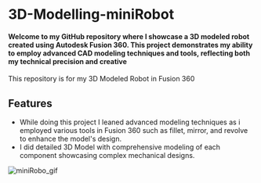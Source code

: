 # **3D-Modelling-miniRobot**
#### Welcome to my GitHub repository where I showcase a 3D modeled robot created using Autodesk Fusion 360. This project demonstrates my ability to employ advanced CAD modeling techniques and tools, reflecting both my technical precision and creative 
This repository is for my 3D Modeled Robot in Fusion 360

## Features
* While doing this project I leaned advanced modeling techniques as i employed various tools in Fusion 360 such as fillet, mirror, and revolve to enhance the model's design.<br>
* I did detailed 3D Model with comprehensive modeling of each component showcasing complex mechanical designs.


![miniRobo_gif](https://github.com/Prajyot9501/3D-Modelling-miniRobot/assets/60104217/50b48564-7a23-4fa1-9fd2-2246a6545d37)
